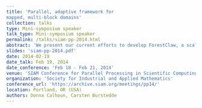 ```yaml
---
title: 'Parallel, adaptive framework for
mapped, multi-block domains'
collection: talks
type: Mini-symposium speaker
talk_type: Mini-symposium speaker
permalink: /talks/siam-pp-2014.html
abstract: 'We present our current efforts to develop ForestClaw, a scalable, adaptive algorithm for solving hyperbolic conservation laws on mapped, multiblock domains. Each block is a tree of fixed size, non-overlapping grids, chosen to adaptively refine the solution features in that block. For our grid management system, we use p4est (C. Burstedde, Univ. of Bonn), a highly scalable tree-code designed for AMR on multiblock domains. Results verifying the code and benchmark tests used from atmospheric sciences will be shown.'
slides: 'siam-pp-2014.pdf'
date: 2014-02-19
date_talk: Feb 19, 2014
date_conference: 'Feb 18 - Feb 21, 2014'
venue: 'SIAM Conference for Parallel Processing in Scientific Computing'
organization: 'Society for Industrial and Applied Mathematics'
conference_url: 'https://archive.siam.org/meetings/pp14/'
location: Portland, OR (USA)
authors: Donna Calhoun, Carsten Burstedde
---
```

